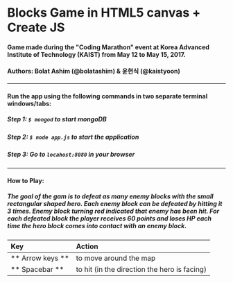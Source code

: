 # Blocks Game in HTML5 canvas + Create JS


#### Game made during the "Coding Marathon" event at Korea Advanced Institute of Technology (KAIST) from May 12 to May 15, 2017. 
#### Authors: Bolat Ashim (@bolatashim) & 윤현식 (@kaistyoon)


---

#### Run the app using the following commands in two separate terminal windows/tabs: <br />

##### Step 1: `$ mongod`  to start mongoDB
##### Step 2: `$ node app.js` to start the application
##### Step 3: Go to `locahost:8080` in your browser

---
#### How to Play:

##### The goal of the gam is to defeat as many enemy blocks with the small rectangular shaped hero. Each enemy block can be defeated by hitting it 3 times. Enemy block turning red indicated that enemy has been hit. For each defeated block the player receives 60 points and loses HP each time the hero block comes into contact with an enemy block.

|Key| Action|
|:---| :---|
| ** Arrow keys ** | to move around the map|
| ** Spacebar ** | to hit (in the direction the hero is facing)



